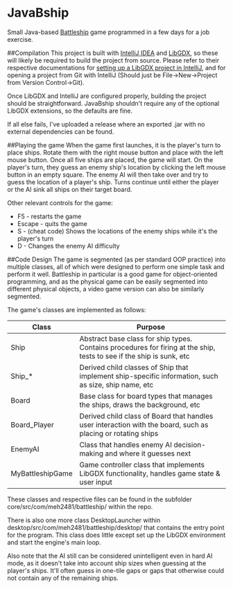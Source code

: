 # JavaBship
Small Java-based [Battleship](http://www.hasbro.com/common/instruct/battleship.pdf) game programmed in a few days for a job exercise.

##Compilation
This project is built with [IntelliJ IDEA](https://www.jetbrains.com/idea/download/) and [LibGDX](https://libgdx.badlogicgames.com/download.html), so these will likely be required to build the project from source. Please refer to their respective documentations for [setting up a LibGDX project in IntelliJ](https://github.com/libgdx/libgdx/wiki/Project-Setup-Gradle), and for opening a project from Git with IntelliJ (Should just be File->New->Project from Version Control->Git).

Once LibGDX and IntelliJ are configured properly, building the project should be straightforward. JavaBship shouldn't require any of the optional LibGDX extensions, so the defaults are fine.

If all else fails, I've uploaded a release where an exported .jar with no external dependencies can be found.

##Playing the game
When the game first launches, it is the player's turn to place ships. Rotate them with the right mouse button and place with the left mouse button. Once all five ships are placed, the game will start. On the player's turn, they guess an enemy ship's location by clicking the left mouse button in an empty square. The enemy AI will then take over and try to guess the location of a player's ship. Turns continue until either the player or the AI sink all ships on their target board.

Other relevant controls for the game:
* F5 - restarts the game
* Escape - quits the game
* S - (cheat code) Shows the locations of the enemy ships while it's the player's turn
* D - Changes the enemy AI difficulty

##Code Design
The game is segmented (as per standard OOP practice) into multiple classes, all of which were designed to perform one simple task and perform it well. Battleship in particular is a good game for object-oriented programming, and as the physical game can be easily segmented into different physical objects, a video game version can also be similarly segmented.

The game's classes are implemented as follows:

Class | Purpose
------|--------
Ship | Abstract base class for ship types. Contains procedures for firing at the ship, tests to see if the ship is sunk, etc
Ship_* | Derived child classes of Ship that implement ship-specific information, such as size, ship name, etc
Board | Base class for board types that manages the ships, draws the background, etc
Board_Player | Derived child class of Board that handles user interaction with the board, such as placing or rotating ships
EnemyAI | Class that handles enemy AI decision-making and where it guesses next
MyBattleshipGame | Game controller class that implements LibGDX functionality, handles game state & user input

These classes and respective files can be found in the subfolder core/src/com/meh2481/battleship/ within the repo.

There is also one more class DesktopLauncher within desktop/src/com/meh2481/battleship/desktop/ that contains the entry point for the program. This class does little except set up the LibGDX environment and start the engine's main loop.

Also note that the AI still can be considered unintelligent even in hard AI mode, as it doesn't take into account ship sizes when guessing at the player's ships. It'll often guess in one-tile gaps or gaps that otherwise could not contain any of the remaining ships.
